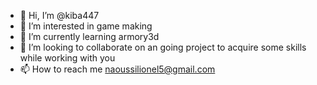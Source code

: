 - 👋 Hi, I’m @kiba447
- 👀 I’m interested in game making
- 🌱 I’m currently learning armory3d
- 💞️ I’m looking to collaborate on an going project to acquire some skills while working with you
- 📫 How to reach me naoussilionel5@gmail.com

<!---
kiba447/kiba447 is a ✨ special ✨ repository because its `README.md` (this file) appears on your GitHub profile.
You can click the Preview link to take a look at your changes.
--->
